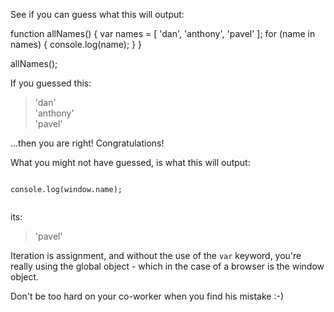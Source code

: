 See if you can guess what this will output:

  function allNames() {
    var names = [ 'dan', 'anthony', 'pavel' ];
    for (name in names) {
      console.log(name);
    }
  }

allNames();


If you guessed this:

> 'dan'<br/>
> 'anthony'<br/>
> 'pavel'<br/>


...then you are right! Congratulations!

What you might not have guessed, is what this will output:


<code>
console.log(window.name);

</code>

its:

> 'pavel'


Iteration is assignment, and without the use of the <code>var</code> keyword, you're really using the global object - which in the case of a browser is the window object.

Don't be too hard on your co-worker when you find his mistake :-)
